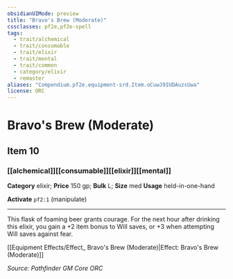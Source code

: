 ```yaml
---
obsidianUIMode: preview
title: "Bravo's Brew (Moderate)"
cssclasses: pf2e,pf2e-spell
tags:
  - trait/alchemical
  - trait/consumable
  - trait/elixir
  - trait/mental
  - trait/common
  - category/elixir
  - remaster
aliases: "Compendium.pf2e.equipment-srd.Item.oCuwJ9IUDAuzsUwa"
license: ORC
---
```

# Bravo's Brew (Moderate)
## Item 10
### [[alchemical]][[consumable]][[elixir]][[mental]]

**Category** elixir; 
**Price** 150 gp; 
**Bulk** L; **Size** med
**Usage** held-in-one-hand

**Activate** `pf2:1` (manipulate)

* * *

This flask of foaming beer grants courage. For the next hour after drinking this elixir, you gain a +2 item bonus to Will saves, or +3 when attempting Will saves against fear.

[[Equipment Effects/Effect_ Bravo's Brew (Moderate)|Effect: Bravo's Brew (Moderate)]]

*Source: Pathfinder GM Core*
*ORC*